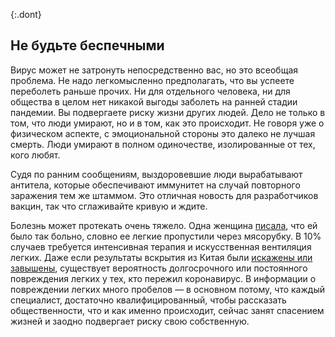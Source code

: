 {:.dont}
## Не будьте беспечными

Вирус может не затронуть непосредственно вас, но это всеобщая проблема. Не надо легкомысленно предполагать, что вы успеете переболеть раньше прочих. Ни для отдельного человека, ни для общества в целом нет никакой выгоды заболеть на ранней стадии пандемии. Вы подвергаете риску жизни других людей. Дело не только в том, что люди умирают, но и в том, как это происходит. Не говоря уже о физическом аспекте, с эмоциональной стороны это далеко не лучшая смерть. Люди умирают в полном одиночестве, изолированные от тех, кого любят.

Судя по ранним сообщениям, выздоровевшие люди вырабатывают антитела, которые обеспечивают иммунитет на случай повторного заражения тем же штаммом. Это отличная новость для разработчиков вакцин, так что сглаживайте кривую и ждите.

Болезнь может протекать очень тяжело. Одна женщина [писала](https://twitter.com/stuff_so/status/1236517734189391875), что ей было так больно, словно ее легкие пропустили через мясорубку. В 10% случаев требуется интенсивная терапия и искусственная вентиляция легких. Даже если результаты вскрытия из Китая были [искажены или завышены](https://twitter.com/CT_Bergstrom/status/1235797950451703809), существует вероятность долгосрочного или постоянного повреждения легких у тех, кто пережил коронавирус. В информации о повреждении легких много пробелов — в основном потому, что каждый специалист, достаточно квалифицированный, чтобы рассказать общественности, что и как именно происходит, сейчас занят спасением жизней и заодно подвергает риску свою собственную.
